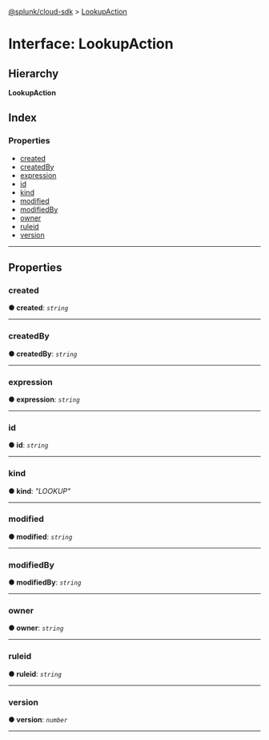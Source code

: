 [@splunk/cloud-sdk](../README.md) > [LookupAction](../interfaces/lookupaction.md)

# Interface: LookupAction

## Hierarchy

**LookupAction**

## Index

### Properties

* [created](lookupaction.md#created)
* [createdBy](lookupaction.md#createdby)
* [expression](lookupaction.md#expression)
* [id](lookupaction.md#id)
* [kind](lookupaction.md#kind)
* [modified](lookupaction.md#modified)
* [modifiedBy](lookupaction.md#modifiedby)
* [owner](lookupaction.md#owner)
* [ruleid](lookupaction.md#ruleid)
* [version](lookupaction.md#version)

---

## Properties

<a id="created"></a>

###  created

**● created**: *`string`*

___
<a id="createdby"></a>

###  createdBy

**● createdBy**: *`string`*

___
<a id="expression"></a>

###  expression

**● expression**: *`string`*

___
<a id="id"></a>

###  id

**● id**: *`string`*

___
<a id="kind"></a>

###  kind

**● kind**: *"LOOKUP"*

___
<a id="modified"></a>

###  modified

**● modified**: *`string`*

___
<a id="modifiedby"></a>

###  modifiedBy

**● modifiedBy**: *`string`*

___
<a id="owner"></a>

###  owner

**● owner**: *`string`*

___
<a id="ruleid"></a>

###  ruleid

**● ruleid**: *`string`*

___
<a id="version"></a>

###  version

**● version**: *`number`*

___

